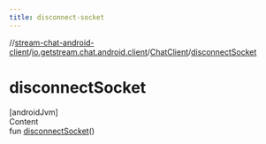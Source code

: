 ```yaml
---
title: disconnect-socket
---
```

//[stream-chat-android-client](../../../index.md)/[io.getstream.chat.android.client](../index.md)/[ChatClient](index.md)/[disconnectSocket](disconnectSocket.md)



# disconnectSocket  
[androidJvm]  
Content  
fun [disconnectSocket](disconnectSocket.md)()  



